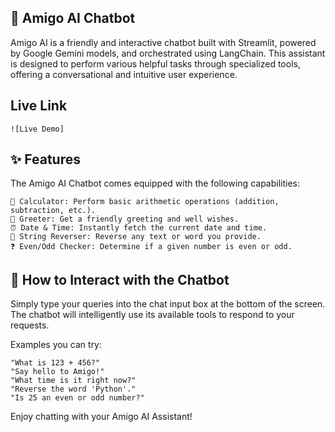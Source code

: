## 🤝 Amigo AI Chatbot

Amigo AI is a friendly and interactive chatbot built with Streamlit, powered by Google Gemini models, and orchestrated using LangChain. This assistant is designed to perform various helpful tasks through specialized tools, offering a conversational and intuitive user experience.

## Live Link

    ![Live Demo]
    
## ✨ Features

The Amigo AI Chatbot comes equipped with the following capabilities:

    🔢 Calculator: Perform basic arithmetic operations (addition, subtraction, etc.).
    👋 Greeter: Get a friendly greeting and well wishes.
    ⏰ Date & Time: Instantly fetch the current date and time.
    🔄 String Reverser: Reverse any text or word you provide.
    ❓ Even/Odd Checker: Determine if a given number is even or odd.
    
## 💬 How to Interact with the Chatbot

Simply type your queries into the chat input box at the bottom of the screen. The chatbot will intelligently use its available tools to respond to your requests.

Examples you can try:

    "What is 123 + 456?"
    "Say hello to Amigo!"
    "What time is it right now?"
    "Reverse the word 'Python'."
    "Is 25 an even or odd number?"

Enjoy chatting with your Amigo AI Assistant!